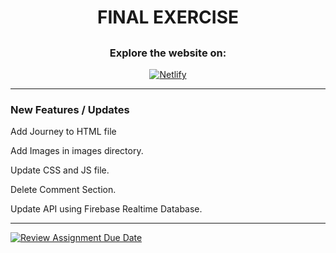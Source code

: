 <div align="center">

<h1>FINAL EXERCISE<h2> 

### Explore the website on:
[![Netlify](https://img.shields.io/badge/Netlify-Visit-brightgreen?style=for-the-badge&logo=netlify)](https://dimasacatwebsite.netlify.app/)
</div>

---
<h3>New Features / Updates</h3>
<p>Add Journey to HTML file</p>
<p>Add Images in images directory.</p>
<p>Update CSS and JS file.</p>
<p>Delete Comment Section.</p>
<p>Update API using Firebase Realtime Database.</p>

---

[![Review Assignment Due Date](https://classroom.github.com/assets/deadline-readme-button-24ddc0f5d75046c5622901739e7c5dd533143b0c8e959d652212380cedb1ea36.svg)](https://classroom.github.com/a/nn2YhwXT)
